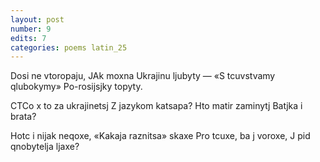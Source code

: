 ```yaml
---
layout: post
number: 9
edits: 7
categories: poems latin_25
---
```


Dosi ne vtoropaju, 
JAk moxna 
Ukrajinu ljubyty —
«S tcuvstvamy qlubokymy» 
Po-rosijsjky topyty. 

CTCo x to za ukrajinetsj 
Z jazykom katsapa? 
Hto matir zaminytj 
Batjka i brata?

Hotc i nijak neqoxe,
«Kakaja raznitsa» skaxe
Pro tcuxe, ba j voroxe,
J pid qnobytelja ljaxe?
